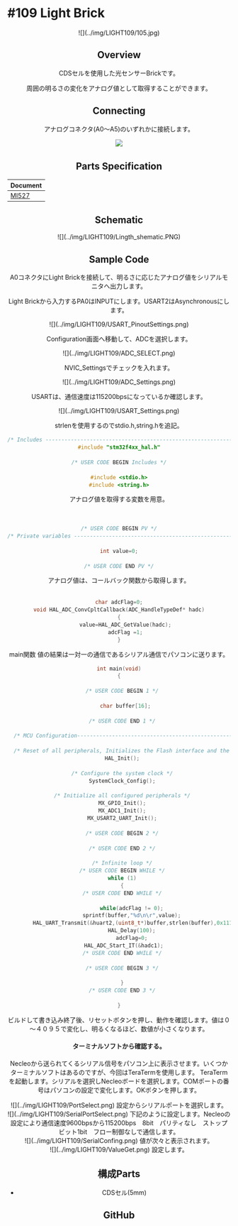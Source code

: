 # #109 Light Brick

<center>![](../img/LIGHT109/105.jpg)
<!--COLORME-->

## Overview
CDSセルを使用した光センサーBrickです。

周囲の明るさの変化をアナログ値として取得することができます。

## Connecting
アナログコネクタ(A0〜A5)のいずれかに接続します。

![](/img/100_analog/connect/109_ambientlight_connect.jpg)

## Parts Specification
| Document |
|:--|
| [MI527](http://akizukidenshi.com/catalog/g/gI-00110/) |

## Schematic
<center>![](../img/LIGHT109/Lingth_shematic.PNG)

## Sample Code
A0コネクタにLight Brickを接続して、明るさに応じたアナログ値をシリアルモニタへ出力します。

Light Brickから入力するPA0はINPUTにします。USART2はAsynchronousにします。
<center>![](../img/LIGHT109/USART_PinoutSettings.png)

Configuration画面へ移動して、ADCを選択します。
<center>![](../img/LIGHT109/ADC_SELECT.png)

NVIC_Settingsでチェックを入れます。
<center>![](../img/LIGHT109/ADC_Settings.png)

USARTは、通信速度は115200bpsになっているか確認します。
<center>![](../img/LIGHT109/USART_Settings.png)

strlenを使用するのでstdio.h,string.hを追記。
```c
/* Includes ------------------------------------------------------------------*/
#include "stm32f4xx_hal.h"

/* USER CODE BEGIN Includes */

#include <stdio.h>
#include <string.h>
```

アナログ値を取得する変数を用意。
```c


/* USER CODE BEGIN PV */
/* Private variables ---------------------------------------------------------*/

int value=0;

/* USER CODE END PV */

```

アナログ値は、コールバック関数から取得します。
```c

char adcFlag=0;
void HAL_ADC_ConvCpltCallback(ADC_HandleTypeDef* hadc)
{
	value=HAL_ADC_GetValue(hadc);
	adcFlag =1;
}

```

main関数
値の結果は一対一の通信であるシリアル通信でパソコンに送ります。
```c
int main(void)
{

  /* USER CODE BEGIN 1 */

	char buffer[16];

  /* USER CODE END 1 */

  /* MCU Configuration----------------------------------------------------------*/

  /* Reset of all peripherals, Initializes the Flash interface and the Systick. */
  HAL_Init();

  /* Configure the system clock */
  SystemClock_Config();

  /* Initialize all configured peripherals */
  MX_GPIO_Init();
  MX_ADC1_Init();
  MX_USART2_UART_Init();

  /* USER CODE BEGIN 2 */

  /* USER CODE END 2 */

  /* Infinite loop */
  /* USER CODE BEGIN WHILE */
  while (1)
  {
  /* USER CODE END WHILE */

		while(adcFlag != 0);
		sprintf(buffer,"%d\n\r",value);
		HAL_UART_Transmit(&huart2,(uint8_t*)buffer,strlen(buffer),0x1111);
		HAL_Delay(100);
		adcFlag=0;
		HAL_ADC_Start_IT(&hadc1);	  
  /* USER CODE END WHILE */

  /* USER CODE BEGIN 3 */

  }
  /* USER CODE END 3 */

}

```

ビルドして書き込み終了後、リセットボタンを押し、動作を確認します。値は０～４０９５で変化し、明るくなるほど、数値が小さくなります。

#### ターミナルソフトから確認する。
Necleoから送られてくるシリアル信号をパソコン上に表示させます。いくつかターミナルソフトはあるのですが、今回はTeraTermを使用します。
TeraTermを起動します。シリアルを選択しNecleoボードを選択します。COMポートの番号はパソコンの設定で変化します。OKボタンを押します。
<center>![](../img/LIGHT109/PortSelect.png)
設定からシリアルポートを選択します。
<center>![](../img/LIGHT109/SerialPortSelect.png)
下記のように設定します。Necleoの設定により通信速度9600bpsから115200bps　8bit　パリティなし　ストップビット1bit　フロー制御なしで通信します。
<center>![](../img/LIGHT109/SerialConfing.png)
値が次々と表示されます。
<center>![](../img/LIGHT109/ValueGet.png)
設定します。

## 構成Parts
- CDSセル(5mm)

## GitHub
